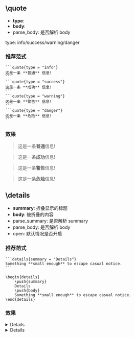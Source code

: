 ## \quote

- **type**:
- **body**:
- parse_body: 是否解析 body

type: info/success/warning/danger


### 推荐范式

````note
```quote{type = "info"}
这是一条 **普通** 信息!
```
```quote{type = "success"}
这是一条 **成功** 信息!
```
```quote{type = "warning"}
这是一条 **警告** 信息!
```
```quote{type = "danger"}
这是一条 **危险** 信息!
```
````

### 效果

<blockquote class="fancyquote info">
    <p>这是一条<strong>普通</strong>信息!</p>
</blockquote>
<blockquote class="fancyquote success">
    <p>这是一条<strong>成功</strong>信息!</p>
</blockquote>
<blockquote class="fancyquote warning">
    <p>这是一条<strong>警告</strong>信息!</p>
</blockquote>
<blockquote class="fancyquote danger">
    <p>这是一条<strong>危险</strong>信息!</p>
</blockquote>

## \details

- **summary**: 折叠显示的标题
- **body**: 被折叠的内容
- parse_summary: 是否解析 summary
- parse_body: 是否解析 body
- open: 默认情况是否开启

### 推荐范式

````note
```details{summary = "Details"}
Something **small enough** to escape casual notice.
```

\begin{details}
    \push{summary}
    Details
    \push{body}
    Something **small enough** to escape casual notice.
\end{details}
````

### 效果

<details>
    <summary>Details</summary>
    <p>Something <b>small enough</b> to escape casual notice.</p>
</details>

<details>
    <summary>Details</summary>
    <p>Something <b>small enough</b> to escape casual notice.</p>
</details>
